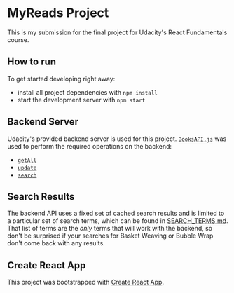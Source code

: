 # MyReads Project

This is my submission for the final project for Udacity's React Fundamentals course.


## How to run

To get started developing right away:

* install all project dependencies with `npm install`
* start the development server with `npm start`


## Backend Server

Udacity's provided backend server is used for this project. [`BooksAPI.js`](src/BooksAPI.js) was used to perform the required operations on the backend:

* [`getAll`](#getall)
* [`update`](#update)
* [`search`](#search)


## Search Results
The backend API uses a fixed set of cached search results and is limited to a particular set of search terms, which can be found in [SEARCH_TERMS.md](SEARCH_TERMS.md). That list of terms are the _only_ terms that will work with the backend, so don't be surprised if your searches for Basket Weaving or Bubble Wrap don't come back with any results.

## Create React App

This project was bootstrapped with [Create React App](https://github.com/facebookincubator/create-react-app).




